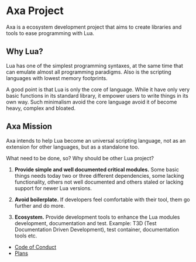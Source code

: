 Axa Project
===========

Axa is a ecosystem development project that aims to create
libraries and tools to ease programming with Lua.


Why Lua?
--------

Lua has one of the simplest programming syntaxes, at the
same time that can emulate almost all programming paradigms. Also
is the scripting languages with lowest memory footprints.

A good point is that Lua is only the core of language. While it have
only very basic functions in its standard library, it empower users
to write things in its own way. Such minimalism avoid the core language
avoid it of become heavy, complex and bloated.


Axa Mission
-----------

Axa intends to help Lua become an universal scripting language, not as
an extension for other languages, but as a standalone too.

What need to be done, so? Why should be other Lua project?

1. **Provide simple and well documented critical modules.** Some basic
things needs today two or three different dependencies, some lacking
functionality, others not well documented and others staled or lacking
support for newer Lua versions.

2. **Avoid boilerplate.** If developers feel comfortable with
their tool, them go further and do more.

2. **Ecosystem.** Provide development tools to enhance the Lua modules
development, documentation and test. Example: T3D (Test Documentation
Driven Development), test container, documentation tools etc.


* [Code of Conduct](code-of-conduct.md)
* [Plans](plans.md)


